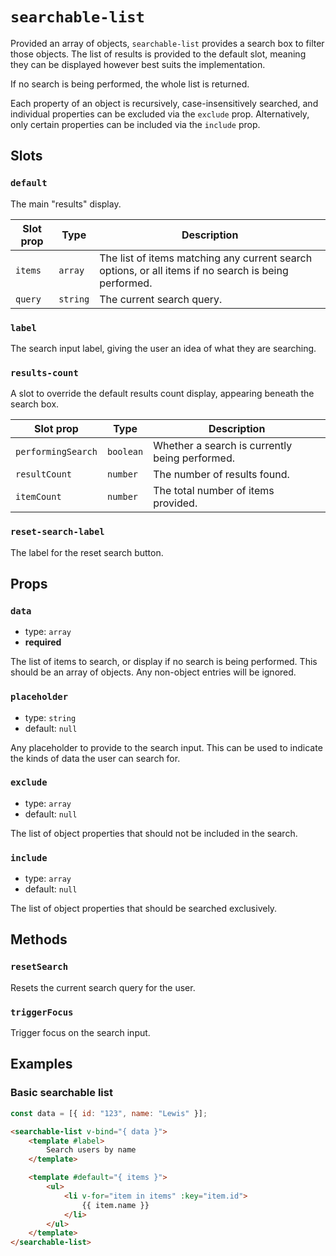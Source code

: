 # `searchable-list`

Provided an array of objects, `searchable-list` provides a search box to filter those objects. The list of results is provided to the default slot, meaning they can be displayed however best suits the implementation.

If no search is being performed, the whole list is returned.

Each property of an object is recursively, case-insensitively searched, and individual properties can be excluded via the `exclude` prop. Alternatively, only certain properties can be included via the `include` prop.

## Slots

### `default`

The main "results" display.

| Slot prop | Type | Description |
|-|-|-|
| `items` | `array` | The list of items matching any current search options, or all items if no search is being performed. |
| `query` | `string` | The current search query. |

### `label`

The search input label, giving the user an idea of what they are searching.

### `results-count`

A slot to override the default results count display, appearing beneath the search box.

| Slot prop | Type | Description |
|-|-|-|
| `performingSearch` | `boolean` | Whether a search is currently being performed. |
| `resultCount` | `number` | The number of results found. |
| `itemCount` | `number` | The total number of items provided. |

### `reset-search-label`

The label for the reset search button.

## Props

### `data`

- type: `array`
- **required**

The list of items to search, or display if no search is being performed. This should be an array of objects. Any non-object entries will be ignored.

### `placeholder`

- type: `string`
- default: `null`

Any placeholder to provide to the search input. This can be used to indicate the kinds of data the user can search for.

### `exclude`

- type: `array`
- default: `null`

The list of object properties that should not be included in the search.

### `include`

- type: `array`
- default: `null`

The list of object properties that should be searched exclusively.

## Methods

### `resetSearch`

Resets the current search query for the user.

### `triggerFocus`

Trigger focus on the search input.

## Examples

### Basic searchable list

```js
const data = [{ id: "123", name: "Lewis" }];
```

```html
<searchable-list v-bind="{ data }">
	<template #label>
		Search users by name
	</template>

	<template #default="{ items }">
		<ul>
			<li v-for="item in items" :key="item.id">
				{{ item.name }}
			</li>
		</ul>
	</template>
</searchable-list>
```
